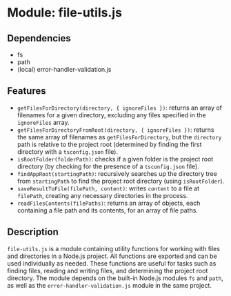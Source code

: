 # Module: file-utils.js

## Dependencies
- fs
- path
- (local) error-handler-validation.js

## Features
- `getFilesForDirectory(directory, { ignoreFiles })`: returns an array of filenames for a given directory, excluding any files specified in the `ignoreFiles` array.
- `getFilesForDirectoryFromRoot(directory, { ignoreFiles })`: returns the same array of filenames as `getFilesForDirectory`, but the `directory` path is relative to the project root (determined by finding the first directory with a `tsconfig.json` file).
- `isRootFolder(folderPath)`: checks if a given folder is the project root directory (by checking for the presence of a `tsconfig.json` file).
- `findAppRoot(startingPath)`: recursively searches up the directory tree from `startingPath` to find the project root directory (using `isRootFolder`).
- `saveResultToFile(filePath, content)`: writes `content` to a file at `filePath`, creating any necessary directories in the process.
- `readFilesContents(filePaths)`: returns an array of objects, each containing a file path and its contents, for an array of file paths.

## Description
`file-utils.js` is a module containing utility functions for working with files and directories in a Node.js project. All functions are exported and can be used individually as needed. These functions are useful for tasks such as finding files, reading and writing files, and determining the project root directory. The module depends on the built-in Node.js modules `fs` and `path`, as well as the `error-handler-validation.js` module in the same project.